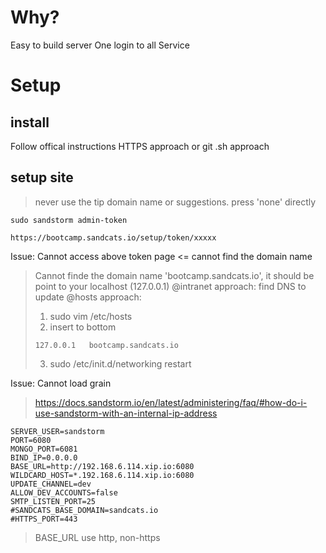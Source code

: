 # Why?
Easy to build server
One login to all Service

# Setup
## install
Follow offical instructions HTTPS approach or git .sh approach

## setup site

> never use the tip domain name or suggestions. press 'none' directly
```shell
sudo sandstorm admin-token

https://bootcamp.sandcats.io/setup/token/xxxxx
```

Issue: Cannot access above token page <= cannot find the domain name
> Cannot finde the domain name 'bootcamp.sandcats.io', it should be point to your localhost (127.0.0.1)
> @intranet approach:  find DNS to update
> @hosts approach:     
> 1. sudo vim /etc/hosts
> 2. insert to bottom
> ```
> 127.0.0.1   bootcamp.sandcats.io
> ```
> 3. sudo /etc/init.d/networking restart

Issue: Cannot load grain
> https://docs.sandstorm.io/en/latest/administering/faq/#how-do-i-use-sandstorm-with-an-internal-ip-address
```
SERVER_USER=sandstorm
PORT=6080
MONGO_PORT=6081
BIND_IP=0.0.0.0
BASE_URL=http://192.168.6.114.xip.io:6080
WILDCARD_HOST=*.192.168.6.114.xip.io:6080
UPDATE_CHANNEL=dev
ALLOW_DEV_ACCOUNTS=false
SMTP_LISTEN_PORT=25
#SANDCATS_BASE_DOMAIN=sandcats.io
#HTTPS_PORT=443
```
> BASE_URL use http, non-https
